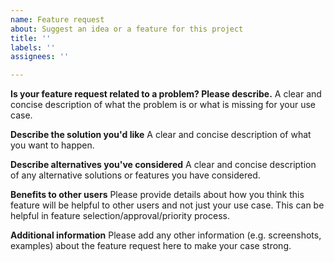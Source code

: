 ```yaml
---
name: Feature request
about: Suggest an idea or a feature for this project
title: ''
labels: ''
assignees: ''

---
```


**Is your feature request related to a problem? Please describe.**
A clear and concise description of what the problem is or what is missing for your use case.

**Describe the solution you'd like**
A clear and concise description of what you want to happen.

**Describe alternatives you've considered**
A clear and concise description of any alternative solutions or features you have considered.

**Benefits to other users**
Please provide details about how you think this feature will be helpful to other users and not just your use case. This can be helpful in feature selection/approval/priority process.

**Additional information**
Please add any other information (e.g. screenshots, examples) about the feature request here to make your case strong.
